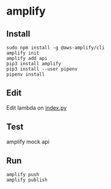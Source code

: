 # amplify

## Install
```
sudo npm install -g @aws-amplify/cli
amplify init         
amplify add api
pip3 install amplify
pip3 install --user pipenv
pipenv install
```

## Edit
Edit lambda on <a href=amplify/backend/function/amplify/src/index.py>index.py</a>

## Test
amplify mock api

## Run
```
amplify push
amplify publish
```